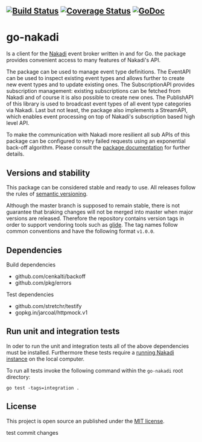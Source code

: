 [![Build Status](https://travis-ci.org/stoewer/go-nakadi.svg?branch=master)](https://travis-ci.org/stoewer/go-nakadi)
[![Coverage Status](https://coveralls.io/repos/github/stoewer/go-nakadi/badge.svg?branch=master)](https://coveralls.io/github/stoewer/go-nakadi?branch=master)
[![GoDoc](https://godoc.org/github.com/stoewer/go-nakadi?status.svg)](https://godoc.org/github.com/stoewer/go-nakadi)
---

go-nakadi
=========

Is a client for the [Nakadi](https://zalando.github.io/nakadi/manual.html) event broker written in and
for Go. the package provides convenient access to many features of Nakadi's API.

The package can be used to manage event type definitions. The EventAPI can be used to inspect existing
event types and allows further to create new event types and to update existing ones. The SubscriptionAPI
provides subscription management: existing subscriptions can be fetched from Nakadi and of course it is
also possible to create new ones. The PublishAPI of this library is used to broadcast event types of
all event type categories via Nakadi. Last but not least, the package also implements a StreamAPI, which
enables event processing on top of Nakadi's subscription based high level API.

To make the communication with Nakadi more resilient all sub APIs of this package can be configured
to retry failed requests using an exponential back-off algorithm. Please consult the
[package documentation](https://godoc.org/github.com/stoewer/go-nakadi) for further details.

Versions and stability
----------------------

This package can be considered stable and ready to use. All releases follow the rules of
[semantic versioning](http://semver.org).

Although the master branch is supposed to remain stable, there is not guarantee that braking changes will not
be merged into master when major versions are released. Therefore the repository contains version tags in
order to support vendoring tools such as [glide](https://glide.sh). The tag names follow common conventions
and have the following format `v1.0.0`.

Dependencies
------------

Build dependencies

* github.com/cenkalti/backoff
* github.com/pkg/errors

Test dependencies

* github.com/stretchr/testify
* gopkg.in/jarcoal/httpmock.v1

Run unit and integration tests
------------------------------

In oder to run the unit and integration tests all of the above dependencies must be installed. Furthermore
these tests require a [running Nakadi instance](https://zalando.github.io/nakadi/manual.html#getting-started)
on the local computer.

To run all tests invoke the following command within the `go-nakadi` root directory:

```
go test -tags=integration .
```

License
-------

This project is open source an published under the [MIT license](LICENSE).



test commit changes
